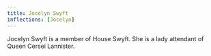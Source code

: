 ```yaml
---
title: Jocelyn Swyft
inflections: [Jocelyn]
---
```


Jocelyn Swyft is a member of House Swyft. She is a lady attendant of Queen Cersei Lannister.


